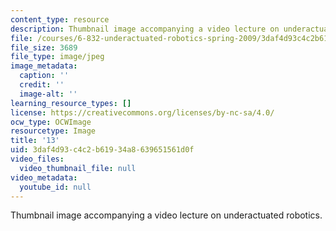 ```yaml
---
content_type: resource
description: Thumbnail image accompanying a video lecture on underactuated robotics.
file: /courses/6-832-underactuated-robotics-spring-2009/3daf4d93c4c2b61934a8639651561d0f_13.jpg
file_size: 3689
file_type: image/jpeg
image_metadata:
  caption: ''
  credit: ''
  image-alt: ''
learning_resource_types: []
license: https://creativecommons.org/licenses/by-nc-sa/4.0/
ocw_type: OCWImage
resourcetype: Image
title: '13'
uid: 3daf4d93-c4c2-b619-34a8-639651561d0f
video_files:
  video_thumbnail_file: null
video_metadata:
  youtube_id: null
---
```

Thumbnail image accompanying a video lecture on underactuated robotics.